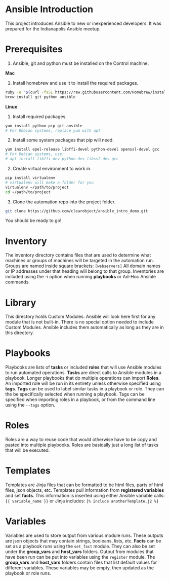 # Ansible Introduction

This project introduces Ansible to new or inexperienced developers. It was prepared for the Indianapolis Ansible meetup.

# Prerequisites

1. Ansible, git and python must be installed on the Control machine.

  **Mac**
  1. Install homebrew and use it to install the required packages.
  ```bash
  ruby -e "$(curl -fsSL https://raw.githubusercontent.com/Homebrew/install/master/install)"
  brew install git python ansible
  ```

  **Linux**
  1. Install required packages.
  ```bash
  yum install python-pip git ansible
  # For Debian systems, replace yum with apt
  ```
  2. Install some system packages that pip will need.
  ```bash
  yum install epel-release libffi-devel python-devel openssl-devel gcc
  # For Debian systems, use:
  # apt install libffi-dev python-dev libssl-dev gcc
  ```

2. Create virtual environment to work in.
  ```bash
  pip install virtualenv
  # virtualenv will make a folder for you
  virtualenv ~/path/to/project
  cd ~/path/to/project
  ```

3. Clone the automation repo into the project folder.
  ```bash
  git clone https://github.com/clearobject/ansible_intro_demo.git
  ```

You should be ready to go!

# Inventory

The inventory directory contains files that are used to determine what machines or groups of machines will be targeted in the automation run.
Groups are named inside square brackets: `[webservers]`
All domain names or IP addresses under that heading will belong to that group.
Inventories are included using the -i option when running **playbooks** or Ad-Hoc Ansible commands.

# Library

This directory holds Custom Modules. Ansible will look here first for any module that is not built-in.
There is no special option needed to include Custom Modules. Ansible includes them automatically as long as they are in this directory.

# Playbooks

Playbooks are lists of **tasks** or included **roles** that will use Ansible modules to run automated operations.
**Tasks** are direct calls to Ansible modules in a playbook.
Longer playbooks that do multiple operations can import **Roles**. An imported role will be run in its entirety unless otherwise specified using **tags**.
**Tags** can be used to label similar tasks in a playbook or role. They can the be specifically selected when running a playbook.
Tags can be specified when importing roles in a playbook, or from the command line using the `--tags` option.

# Roles

Roles are a way to reuse code that would otherwise have to be copy and pasted into multiple playbooks.
Roles are basically just a long list of tasks that will be executed.

# Templates

Templates are Jinja files that can be formatted to be html files, parts of html files, json objects, etc.
Templates pull information from **registered variables** and set **facts**.
This information is inserted using either Ansible variable calls: `{{ variable_name }}` or Jinja includes: `{% include anotherTemplate.j2 %}`

# Variables

Variables are used to store output from various module runs. These outputs are json objects that may contain strings, booleans, lists, etc.
**Facts** can be set as a playbook runs using the `set_fact` module. They can also be set under the **group_vars** and **host_vars** folders.
Output from modules that have been run can be put into variables using the `register` module.
The **group_vars** and **host_vars** folders contain files that list default values for different variables. These variables may be empty, then updated as the playbook or role runs.
